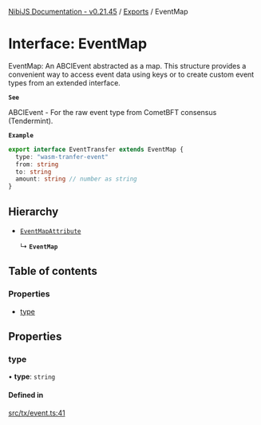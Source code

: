 [NibiJS Documentation - v0.21.45](../intro.md) / [Exports](../modules.md) / EventMap

# Interface: EventMap

EventMap: An ABCIEvent abstracted as a map. This structure provides
a convenient way to access event data using keys or to create custom
event types from an extended interface.

**`See`**

ABCIEvent - For the raw event type from CometBFT consensus (Tendermint).

**`Example`**

```ts
export interface EventTransfer extends EventMap {
  type: "wasm-tranfer-event"
  from: string
  to: string
  amount: string // number as string
}
```

## Hierarchy

- [`EventMapAttribute`](EventMapAttribute.md)

  ↳ **`EventMap`**

## Table of contents

### Properties

- [type](EventMap.md#type)

## Properties

### type

• **type**: `string`

#### Defined in

[src/tx/event.ts:41](https://github.com/NibiruChain/ts-sdk/blob/89f4b6e/packages/nibijs/src/tx/event.ts#L41)
